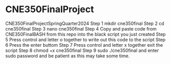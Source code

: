 # CNE350FinalProject
CNE350FinalProjectSpringQuarter2024
Step 1
mkdir cne350final
Step 2
cd cne350final
Step 3
nano cne350final
Step 4
Copy and paste code from CNE350FinalBASH from this repo into the black script you just created
Step 5 
Press control and letter o together to write out this code to the script
Step 6
Press the enter buttom
Step 7
Press control and letter x together exit the script
Step 8
chmod +x cne350final
Step 9
sudo ./cne350final
and enter sudo password and be patient as this may take some time. 

